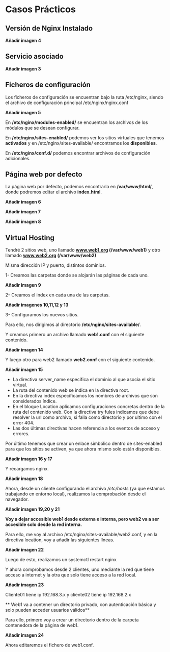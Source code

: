 # Casos Prácticos
## Versión de Nginx Instalado

**Añadir imagen 4**

## Servicio asociado

**Añadir imagen 3**

## Ficheros de configuración

Los ficheros de configuración se encuentran bajo la ruta /etc/nginx, siendo el archivo de configuración principal /etc/nginx/nginx.conf

**Añadir imagen 5**

En **/etc/nginx/modules-enabled/** se encuentran los archivos de los módulos que se desean configurar.

En **/etc/nginx/sites-enabled/** podemos ver los sitios virtuales que tenemos **activados** y en /etc/nginx/sites-available/ encontramos los **disponibles**.

En **/etc/nginx/conf.d/** podemos encontrar archivos de configuración adicionales.

## Página web por defecto

La página web por defecto, podemos encontrarla en **/var/www/html/**, donde podremos editar el archivo **index.html**.

**Añadir imagen 6**

**Añadir imagen 7**

**Añadir imagen 8**

## Virtual Hosting

Tendré 2 sitios web, uno llamado **www.web1.org (/var/www/web1)** y otro llamado **www.web2.org (/var/www/web2)**

Misma dirección IP y puerto, distintos dominios.

1- Creamos las carpetas donde se alojarán las páginas de cada uno.

**Añadir imagen 9**

2- Creamos el index en cada una de las carpetas.

**Añadir imagenes 10,11,12 y 13**

3- Configuramos los nuevos sitios.

Para ello, nos dirigimos al directorio **/etc/nginx/sites-available/**.

Y creamos primero un archivo llamado **web1.conf** con el siguiente contenido.

**Añadir imagen 14**

Y luego otro para web2 llamado **web2.conf** con el siguiente contenido.

**Añadir imagen 15**

* La directiva server_name especifica el dominio al que asocia el sitio virtual.
* La ruta del contenido web se indica en la directiva root.
* En la directiva index especificamos los nombres de archivos que son considerados índice.
* En el bloque Location aplicamos configuraciones concretas dentro de la ruta del contenido web. Con la directiva try fules indicamos que debe resolver la url como archivo, si falla como directorio y por ultimo con el error 404.
* Las dos últimas directivas hacen referencia a los eventos de acceso y errores.

Por último tenemos que crear un enlace simbólico dentro de sites-enabled para que los sitios se activen, ya que ahora mismo solo están disponibles.

**Añadir imagen 16 y 17**

Y recargamos nginx.

**Añadir imagen 18**

Ahora, desde un cliente configurando el archivo */etc/hosts* (ya que estamos trabajando en entorno local), realizamos la comprobación desde el navegador.

**Añadir imagen 19,20 y 21**

**Voy a dejar accesible web1 desde externa e interna, pero web2 va a ser accesible solo desde la red interna.**

Para ello, me voy al archivo /etc/nginx/sites-available/web2.conf, y en la directiva location, voy a añadir las siguientes líneas.

**Añadir imagen 22**

Luego de esto, realizamos un systemctl restart nginx

Y ahora comprobamos desde 2 clientes, uno mediante la red que tiene acceso a internet y la otra que solo tiene acceso a la red local.

**Añadir imagen 23**

Cliente01 tiene ip 192.168.3.x y cliente02 tiene ip 192.168.2.x

** Web1 va a contener un directorio privado, con autenticación básica y solo pueden acceder usuarios válidos**

Para ello, primero voy a crear un directorio dentro de la carpeta contenedora de la página de web1.

**Añadir imagen 24**

Ahora editaremos el fichero de web1.conf.


